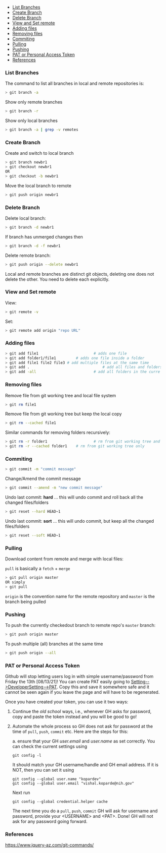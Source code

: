 

- [List Branches](#list-branches)
- [Create Branch](#create-branch)
- [Delete Branch](#delete-branch)
- [View and Set remote](#view-and-set-remote)
- [Adding files](#adding-files)
- [Removing files](#removing-files)
- [Commiting](#commiting)
- [Pulling](#pulling)
- [Pushing](#pushing)
- [PAT or Personal Access Token](#pat-or-personal-access-token)
- [References](#references)



### List Branches

The command to list all branches in local and remote repositories is:

```bash
> git branch -a
```

Show only remote branches

```bash
> git branch -r
```

Show only local branches

```bash
> git branch -a | grep -v remotes
```

### Create Branch

Create and switch to local branch

```bash
> git branch newbr1
> git checkout newbr1
OR
> git checkout -b newbr1
```

Move the local branch to remote

```bash
> git push origin newbr1
```

### Delete Branch

Delete local branch:

```bash
> git branch -d newbr1
```

If branch has unmerged changes then

```bash
> git branch -d -f newbr1
```

Delete remote branch:

```bash
> git push origin --delete newbr1
```

Local and remote branches are distinct git objects, deleting one does not delete the other. You need to delete each explicitly.

### View and Set remote

View:

```bash
> git remote -v
```

Set:

```bash
> git remote add origin "repo URL"
```

### Adding files

```bash
> git add file1							# adds one file
> git add folder1/file1			# adds one file inside a folder
> git add file1 file2 file3 # add multiple files at the same time
> git add . 								# add all files and folders in the current folder
> git add -all							# add all folders in the curre
```

### Removing files

Remove file from git working tree and local file system

```bash
> git rm file1
```

Remove file from git working tree but keep the local copy

```bash
> git rm --cached file1
```

Similar commands for removing folders recursively:

```bash
> git rm -r folder1						# rm from git working tree and local file system
> git rm -r --cached folder1	# rm from git working tree only
```

### Commiting

```bash
> git commit -m "commit message"
```

Change/Amend the commit message

```bash
> git commit --amend -m "new commit message" 
```

Undo last commit: **hard** ... this will undo commit and roll back all the changed files/folders

```bash
> git reset --hard HEAD~1
```

Undo last commit: **sort** ... this will undo commit, but keep all the changed files/folders

```bash
> git reset --soft HEAD~1
```

### Pulling

Download content from remote and merge with local files:

`pull` is basically a `fetch` + `merge`

```bash
> git pull origin master
OR simply
> git pull
```

`origin` is the convention name for the remote repository and `master` is the branch being pulled

### Pushing

To push the currently checkedout branch to remote repo's `master` branch:

```bash
> git push origin master
```

To push multiple (all) branches at the same time

```bash
> git push origin --all
```

### PAT or Personal Access Token

Github will stop letting users log in with simple username/password from Friday the 13th [08/13/21]! You can create PAT easily going to [Setting-->DeveloperSetting-->PAT](https://github.com/settings/tokens). Copy this and save it somewhere safe and it cannot be seen again if you leave the page and will have to be regenerated.

Once you have created your token, you can use it two ways:

1. Continue the *old school* ways, i.e., whenever GH asks for password, copy and paste the token instead and you will be good to go!
2. Automate the whole process so GH does not ask for password at the time of `pull`, `push`, `commit` etc. Here are the steps for this:

	a. ensure that your GH *user.email* and *user.name* as set correctly. You can check the current settings using 
	```
	git config -l
	``` 
	It should match your GH username/handle and GH email address. If it is NOT, then you can set it using
	```
	git config --global user.name "kopardev"
	git config --global user.email "vishal.koparde@nih.gov"
	```
	Next run
	```
	git config --global credential.helper cache
	```
	The next time you do a `pull`, `push`, `commit` GH will ask for username and password, provide your \<USERNAME\> and \<PAT\>. Done! GH will not ask for any password going forward.



### References

https://www.jquery-az.com/git-commands/